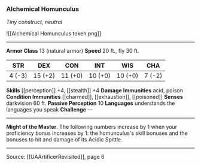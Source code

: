 ### Alchemical Homunculus
_Tiny construct, neutral_

![[Alchemical Homunculus token.png]]


---

**Armor Class** 13 (natural armor)
**Speed** 20 ft., fly 30 ft.

| STR     | DEX     | CON     | INT     | WIS     | CHA     |
|---------|---------|---------|---------|---------|---------|
| 4 (-3) | 15 (+2) | 11 (+0) | 10 (+0) | 10 (+0) | 7 (-2) |

**Skills** [[perception]] +4, [[stealth]] +4
**Damage Immunities** acid, poison
**Condition Immunities** [[charmed]], [[exhaustion]], [[poisoned]]
**Senses** darkvision 60 ft.
**Passive Perception** 10
**Languages** understands the languages you speak
**Challenge** —

---

**Might of the Master**. The following numbers increase by 1 when your proficiency bonus increases by 1: the homunculus's skill bonuses and the bonuses to hit and damage of its Acidic Spittle.


---

Source: [[UAArtificerRevisited]], page 6